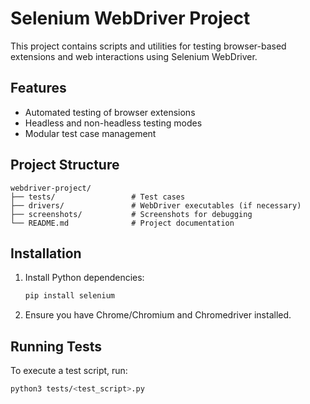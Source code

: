 # Selenium WebDriver Project

This project contains scripts and utilities for testing browser-based extensions and web interactions using Selenium WebDriver.

## Features
- Automated testing of browser extensions
- Headless and non-headless testing modes
- Modular test case management

## Project Structure
```
webdriver-project/
├── tests/                 # Test cases
├── drivers/               # WebDriver executables (if necessary)
├── screenshots/           # Screenshots for debugging
└── README.md              # Project documentation
```

## Installation
1. Install Python dependencies:
   ```bash
   pip install selenium
   ```
2. Ensure you have Chrome/Chromium and Chromedriver installed.

## Running Tests
To execute a test script, run:
```bash
python3 tests/<test_script>.py
```